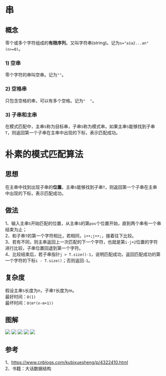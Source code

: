 # 串
## 概念
零个或多个字符组成的<b>有限序列</b>。又叫字符串(string)。记为`s="a1a2...an"(n>=0)`。
### 1) 空串
零个字符的串叫空串。记为`""`。
### 2) 空格串
只包含空格的串，可以有多个空格。记为`"  "`。
### 3) 子串和主串
在模式匹配中，主串`S`称为目标串，子串`S`称为模式串，如果主串`S`能够找到子串`T`，则返回第一个子串在主串中出现的下标，表示匹配成功。

# 朴素的模式匹配算法

## 思想
在主串中找到出现子串的<b>位置</b>。主串`S`能够找到子串`T`，则返回第一个子串在主串中出现的下标，表示匹配成功。
## 做法
1、输入主串`S`开始匹配的位置，从主串`S`的第`pos`个位置开始，直到两个串有一个串结束为止；<br>
2、和子串`T`的第一个字符相比，若相同，`i++;j++;`，接着往下比较。<br>
3、若有不同，则主串返回上一次匹配的下一个字符，也就是第`i-j+2`位置的字符进行比较，子串位置回退到第一个字符。<br>
4、比较结束后，若子串指针`j > T.size()-1`，说明匹配成功，返回匹配成功的第一个字符的下标`i - T.size()`；否则返回`-1`。
## 复杂度
假设主串`S`长度为n，子串`T`长度为m。<br>
最好时间：`O(1)`<br>
最坏时间：`O(m*(n-m+1))`<br>
## 图解
<img src="./../figures/brute_force_match_0.png"/>
<img src="./../figures/brute_force_match_1.png"/>
<img src="./../figures/brute_force_match_2.png"/>
<img src="./../figures/brute_force_match_3.png"/>
<img src="./../figures/brute_force_match_4.png"/>

## 参考
1、https://www.cnblogs.com/kubixuesheng/p/4322410.html<br>
2、书籍：大话数据结构